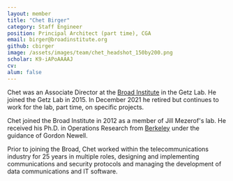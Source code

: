 ```yaml
---
layout: member
title: "Chet Birger"
category: Staff Engineer
position: Principal Architect (part time), CGA
email: birger@broadinstitute.org 
github: cbirger
image: /assets/images/team/chet_headshot_150by200.png
scholar: K9-iAPoAAAAJ
cv:
alum: false
---
```


Chet was an Associate Director at the [Broad Institute] in the Getz Lab.  He joined the Getz Lab in 2015.  In December 2021 he retired but continues to work for the lab, part time, on specific projects.

Chet joined the Broad Institute in 2012 as a member of Jill Mezerof's lab. He received his Ph.D. in Operations Research from [Berkeley] under the guidance of Gordon Newell.

Prior to joining the Broad, Chet worked within the telecommunications industry for 25 years in multiple roles, designing and implementing communications and security protocols and managing the development of data communications and IT software.

[Broad Institute]: http://www.broadinstitute.org
[Berkeley]: http://www.berkeley.edu
